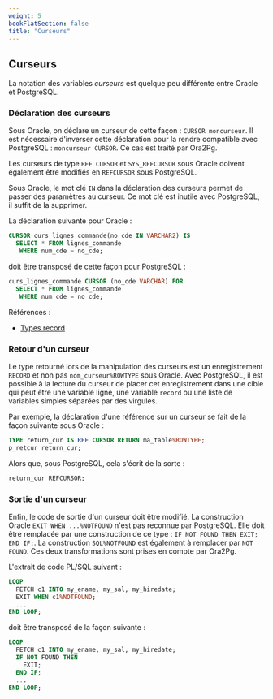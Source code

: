 ```yaml
---
weight: 5
bookFlatSection: false
title: "Curseurs"
---
```


## Curseurs

La notation des variables _curseurs_ est quelque peu différente entre Oracle et
PostgreSQL.

### Déclaration des curseurs

Sous Oracle, on déclare un curseur de cette façon : `CURSOR moncurseur`. Il 
est nécessaire d'inverser cette déclaration pour la rendre compatible avec 
PostgreSQL : `moncurseur CURSOR`. Ce cas est traité par Ora2Pg.

Les curseurs de type `REF CURSOR` et `SYS_REFCURSOR` sous Oracle doivent 
également être modifiés en `REFCURSOR` sous PostgreSQL.

Sous Oracle, le mot clé `IN` dans la déclaration des curseurs permet de passer 
des paramètres au curseur. Ce mot clé est inutile avec PostgreSQL, il suffit de 
la supprimer.

La déclaration suivante pour Oracle :

```sql
CURSOR curs_lignes_commande(no_cde IN VARCHAR2) IS 
  SELECT * FROM lignes_commande 
   WHERE num_cde = no_cde;
```

doit être transposé de cette façon pour PostgreSQL :

```sql
curs_lignes_commande CURSOR (no_cde VARCHAR) FOR
  SELECT * FROM lignes_commande 
   WHERE num_cde = no_cde;
```

Références :

* [Types record](https://docs.postgresql.fr/current/plpgsql-declarations.html#PLPGSQL-DECLARATION-RECORDS)

### Retour d'un curseur

Le type retourné lors de la manipulation des curseurs est un enregistrement 
`RECORD` et non pas `nom_curseur%ROWTYPE` sous Oracle. Avec PostgreSQL, il 
est possible à la lecture du curseur de placer cet enregistrement dans une cible 
qui peut être une variable ligne, une variable `record` ou une liste de variables 
simples séparées par des virgules.

Par exemple, la déclaration d'une référence sur un curseur se fait de la façon 
suivante sous Oracle :

```sql
TYPE return_cur IS REF CURSOR RETURN ma_table%ROWTYPE;
p_retcur return_cur;
```

Alors que, sous PostgreSQL, cela s'écrit de la sorte :

```sql
return_cur REFCURSOR;
```

### Sortie d'un curseur

Enfin, le code de sortie d'un curseur doit être modifié. La construction Oracle
`EXIT WHEN ...%NOTFOUND` n'est pas reconnue par PostgreSQL. Elle doit être 
remplacée par une construction de ce type : `IF NOT FOUND THEN EXIT; END IF;`.
La construction `SQL%NOTFOUND` est également à remplacer par `NOT FOUND`. 
Ces deux transformations sont prises en compte par Ora2Pg.

L'extrait de code PL/SQL suivant :

```sql
LOOP
  FETCH c1 INTO my_ename, my_sal, my_hiredate;
  EXIT WHEN c1%NOTFOUND;
  ...
END LOOP;
```

doit être transposé de la façon suivante :

```sql
LOOP
  FETCH c1 INTO my_ename, my_sal, my_hiredate;
  IF NOT FOUND THEN
    EXIT;
  END IF;
  ...
END LOOP;
```
